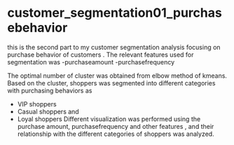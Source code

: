 # customer_segmentation01_purchasebehavior
this is the second part to my customer segmentation analysis focusing on purchase behavior of customers .
The relevant features used for segmentation was
-purchaseamount
-purchasefrequency

The optimal number of cluster was obtained from elbow method of kmeans.
Based on the cluster, shoppers was segmented into different categories with purchasing behaviors as
- VIP shoppers
- Casual shoppers and
- Loyal shoppers
Different visualization was performed using the purchase amount, purchasefrequency and other features , and their relationship with the different categories of shoppers was analyzed.

